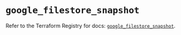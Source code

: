# `google_filestore_snapshot`

Refer to the Terraform Registry for docs: [`google_filestore_snapshot`](https://registry.terraform.io/providers/hashicorp/google-beta/6.34.1/docs/resources/google_filestore_snapshot).
